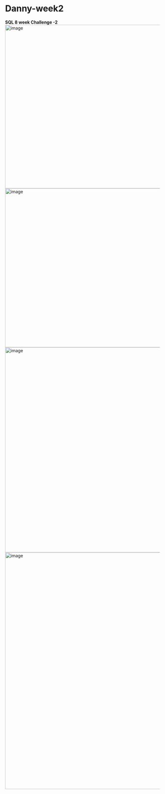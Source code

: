 # Danny-week2
<b>SQL 8 week Challenge -2</b>
<img width="969" height="532" alt="image" src="https://github.com/user-attachments/assets/f2a685ee-f697-4113-923f-cf2b282b919c" />
<img width="1011" height="517" alt="image" src="https://github.com/user-attachments/assets/70278507-a2cd-430e-8699-14f8bfda0e7e" />
<img width="948" height="667" alt="image" src="https://github.com/user-attachments/assets/73adcd35-4961-498c-aaf9-23e4943808c9" />
<img width="857" height="770" alt="image" src="https://github.com/user-attachments/assets/1eaf4e68-0a07-4e6b-be09-8ccafc022d6e" />




